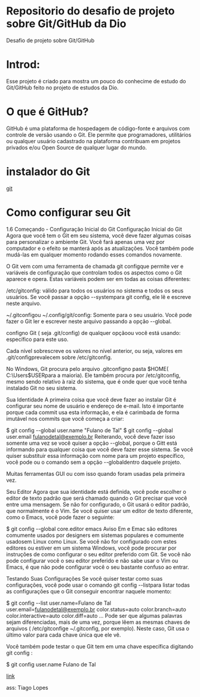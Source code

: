 # Repositorio do desafio de projeto sobre Git/GitHub da Dio
Desafio de projeto sobre Git/GitHub

# Introd:  

Esse projeto é criado para mostra um pouco do conhecime de estudo do Git/GitHub feito no projeto de estudos da Dio. 

# O que é GitHub?

GitHub é uma plataforma de hospedagem de código-fonte e arquivos com controle de versão usando o Git. Ele permite que programadores, utilitários ou qualquer usuário cadastrado na plataforma contribuam em projetos privados e/ou Open Source de qualquer lugar do mundo.

# instalador do Git 
[git](https://git-scm.com/) 

# Como configurar seu Git 

1.6 Começando - Configuração Inicial do Git
Configuração Inicial do Git
Agora que você tem o Git em seu sistema, você deve fazer algumas coisas para personalizar o ambiente Git. Você fará apenas uma vez por computador e o efeito se manterá após as atualizações. Você também pode mudá-las em qualquer momento rodando esses comandos novamente.

O Git vem com uma ferramenta de chamada git configque permite ver e variáveis ​​de configuração que controlam todos os aspectos como o Git aparece e opera. Estas variáveis ​​podem ser em todas as coisas diferentes:

/etc/gitconfig: válido para todos os usuários no sistema e todos os seus usuários. Se você passar a opção --systempara git config, ele lê e escreve neste arquivo.

~/.gitconfigou ~/.config/git/config: Somente para o seu usuário. Você pode fazer o Git ler e escrever neste arquivo passando a opção --global.

configno Git ( seja .git/config) de qualquer opçãoou você está usando: específico para este uso.

Cada nível sobrescreve os valores no nível anterior, ou seja, valores em .git/configprevalecem sobre /etc/gitconfig.

No Windows, Git procura pelo arquivo .gitconfigno pasta $HOME( C:\Users\$USERpara a maioria). Ele também procura por /etc/gitconfig, mesmo sendo relativo à raiz do sistema, que é onde quer que você tenha instalado Git no seu sistema.

Sua Identidade
A primeira coisa que você deve fazer ao instalar Git é configurar seu nome de usuário e endereço de e-mail. Isto é importante porque cada commit usa esta informação, e ela é carimbada de forma imutável nos commits que você começa a criar:

$ git config --global user.name "Fulano de Tal"
$ git config --global user.email fulanodetal@exemplo.br
Reiterando, você deve fazer isso somente uma vez se você quiser a opção --global, porque o Gitt está informando para qualquer coisa que você deve fazer esse sistema. Se você quiser substituir essa informação com nome para um projeto específico, você pode ou o comando sem a opção --globaldentro daquele projeto.

Muitas ferramentas GUI ou com isso quando foram usadas pela primeira vez.

Seu Editor
Agora que sua identidade está definida, você pode escolher o editor de texto padrão que será chamado quando o Git precisar que você entre uma mensagem. Se não for configurado, o Git usará o editor padrão, que normalmente é o Vim. Se você quiser usar um editor de texto diferente, como o Emacs, você pode fazer o seguinte:

$ git config --global core.editor emacs
Aviso
Em e Emac são editores comumente usados ​​por designers em sistemas populares e comumente usados ​​em Linux como Linux. Se você não for configurado com estes editores ou estiver em um sistema Windows, você pode procurar por instruções de como configurar o seu editor preferido com Git. Se você não pode configurar você o seu editor preferido e não sabe usar o Vim ou Emacs, é que não pode configurar você o seu bastante confuso ao entrar.

Testando Suas Configurações
Se você quiser testar como suas configurações, você pode usar o comando git config --listpara listar todas as configurações que o Git conseguir encontrar naquele momento:

$ git config --list
user.name=Fulano de Tal
user.email=fulanodetal@exemplo.br
color.status=auto
color.branch=auto
color.interactive=auto
color.diff=auto
...
Pode ser que algumas palavras sejam diferenciadas, mais de uma vez, porque lêem as mesmas chaves de arquivos ( /etc/gitconfige ~/.gitconfig, por exemplo). Neste caso, Git usa o último valor para cada chave única que ele vê.

Você também pode testar o que Git tem em uma chave específica digitando git config <key>:

$ git config user.name
Fulano de Tal

[link](https://git-scm.com/book/pt-br/v2/Come%C3%A7ando-Configura%C3%A7%C3%A3o-Inicial-do-Git)

ass: Tiago Lopes 